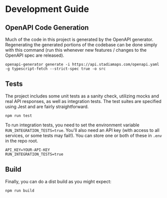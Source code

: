 # Development Guide

## OpenAPI Code Generation

Much of the code in this project is generated by the OpenAPI generator.
Regenerating the generated portions of the codebase can be done simply with this command
(run this whenever new features / changes to the OpenAPI spec are released).

```shell
openapi-generator generate -i https://api.stadiamaps.com/openapi.yaml -g typescript-fetch --strict-spec true -o src
```

## Tests

The project includes some unit tests as a sanity check, utilizing mocks and real API responses,
as well as integration tests. The test suites are specified using Jest and are fairly straightforward.

```shell
npm run test
```

To run integration tests, you need to set the environment variable `RUN_INTEGRATION_TESTS=true`.
You'll also need an API key (with access to all services, or some tests may fail!). You can store
one or both of these in `.env` in the repo root.

```
API_KEY=YOUR-API-KEY
RUN_INTEGRATION_TESTS=true
```

## Build

Finally, you can do a dist build as you might expect:

```shell
npm run build
```
